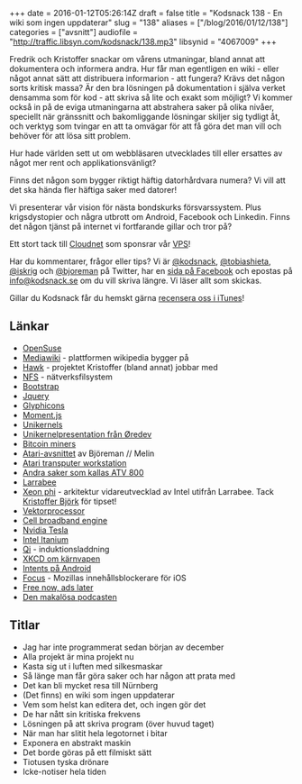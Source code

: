 +++
date = 2016-01-12T05:26:14Z
draft = false
title = "Kodsnack 138 - En wiki som ingen uppdaterar"
slug = "138"
aliases = ["/blog/2016/01/12/138"]
categories = ["avsnitt"]
audiofile = "http://traffic.libsyn.com/kodsnack/138.mp3"
libsynid = "4067009"
+++

Fredrik och Kristoffer snackar om vårens utmaningar, bland annat att dokumentera och informera andra. Hur får man egentligen en wiki - eller något annat sätt att distribuera informarion - att fungera? Krävs det någon sorts kritisk massa? Är den bra lösningen på dokumentation i själva verket densamma som för kod - att skriva så lite och exakt som möjligt? Vi kommer också in på de eviga utmaningarna att abstrahera saker på olika nivåer, speciellt när gränssnitt och bakomliggande lösningar skiljer sig tydligt åt, och verktyg som tvingar en att ta omvägar för att få göra det man vill och behöver för att lösa sitt problem.

Hur hade världen sett ut om webbläsaren utvecklades till eller ersattes av något mer rent och applikationsvänligt?

Finns det någon som bygger riktigt häftig datorhårdvara numera? Vi vill att det ska hända fler häftiga saker med datorer!

Vi presenterar vår vision för nästa bondskurks försvarssystem. Plus krigsdystopier och några utbrott om Android, Facebook och Linkedin. Finns det någon tjänst på internet vi fortfarande gillar och tror på?

Ett stort tack till [Cloudnet](http://www.cloudnet.se) som sponsrar vår [VPS](http://en.wikipedia.org/wiki/Virtual_private_server)!

Har du kommentarer, frågor eller tips? Vi är [@kodsnack](https://www.twitter.com/kodsnack), [@tobiashieta](https://www.twitter.com/tobiashieta), [@iskrig](https://www.twitter.com/iskrig) och [@bjoreman](https://www.twitter.com/bjoreman) på Twitter, har en [sida på Facebook](https://www.facebook.com/kodsnack) och epostas på [info@kodsnack.se](mailto:info@kodsnack.se) om du vill skriva längre. Vi läser allt som skickas.

Gillar du Kodsnack får du hemskt gärna [recensera oss i iTunes](http://itunes.apple.com/se/podcast/kodsnack/id561631498?l=en)!

## Länkar ##
* [OpenSuse](https://sv.opensuse.org/V%C3%A4lkommen_till_openSUSE.org)
* [Mediawiki](https://www.mediawiki.org/wiki/MediaWiki) - plattformen wikipedia bygger på
* [Hawk](http://clusterlabs.org/wiki/Hawk) - projektet Kristoffer (bland annat) jobbar med
* [NFS](https://en.wikipedia.org/wiki/Network_File_System) - nätverksfilsystem
* [Bootstrap](https://en.wikipedia.org/wiki/Bootstrap_%28front-end_framework%29)
* [Jquery](https://en.wikipedia.org/wiki/JQuery)
* [Glyphicons](http://glyphicons.com/)
* [Moment.js](http://momentjs.com/)
* [Unikernels](https://en.wikipedia.org/wiki/Unikernel)
* [Unikernelpresentation från Øredev](https://vimeo.com/144811096)
* [Bitcoin miners](https://www.bitcoinmining.com/bitcoin-mining-hardware/)
* [Atari-avsnittet](http://www.bjoremanmelin.se/podcast/avsnitt-10-cirkus-tramiel/) av Björeman // Melin
* [Atari transputer workstation](https://en.wikipedia.org/wiki/Atari_Transputer_Workstation)
* [Andra saker som kallas ATV 800](http://www.cfmoto.se/1.0.1.0/55/1/?item=prod_prod-s1%2F2)
* [Larrabee](https://en.wikipedia.org/wiki/Larrabee_%28microarchitecture%29)
* [Xeon phi](https://en.wikipedia.org/wiki/Xeon_Phi) - arkitektur vidareutvecklad av Intel utifrån Larrabee. Tack [Kristoffer Björk](https://twitter.com/dataolle) för tipset!
* [Vektorprocessor](https://en.wikipedia.org/wiki/Vector_processor)
* [Cell broadband engine](https://en.wikipedia.org/wiki/Cell_%28microprocessor%29)
* [Nvidia Tesla](https://en.wikipedia.org/wiki/Nvidia_Tesla)
* [Intel Itanium](https://en.wikipedia.org/wiki/Itanium)
* [Qi](https://en.wikipedia.org/wiki/Qi_%28inductive_power_standard%29) - induktionsladdning
* [XKCD om kärnvapen](http://xkcd.com/1626/)
* [Intents på Android](http://developer.android.com/guide/components/intents-filters.html)
* [Focus](https://blog.mozilla.org/futurereleases/2015/12/08/announcing-focus-by-firefox-a-content-blocker-for-ios/) - Mozillas innehållsblockerare för iOS
* [Free now, ads later](http://www.bjoreman.com/main.php?mainId=1821)
* [Den makalösa podcasten](http://denmakalosa.se/)

## Titlar ##
* Jag har inte programmerat sedan början av december
* Alla projekt är mina projekt nu
* Kasta sig ut i luften med silkesmaskar
* Så länge man får göra saker och har någon att prata med
* Det kan bli mycket resa till Nürnberg
* (Det finns) en wiki som ingen uppdaterar
* Vem som helst kan editera det, och ingen gör det
* De har nått sin kritiska frekvens
* Lösningen på att skriva program (över huvud taget)
* När man har slitit hela legotornet i bitar
* Exponera en abstrakt maskin
* Det borde göras på ett filmiskt sätt
* Tiotusen tyska drönare
* Icke-notiser hela tiden